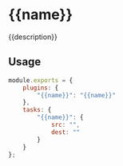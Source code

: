 {{name}}
===

{{description}}


## Usage

```js
module.exports = {
    plugins: {
        "{{name}}": "{{name}}"
    },
    tasks: {
        "{{name}}": {
            src: "",
            dest: ""
        }
    }
};
```
